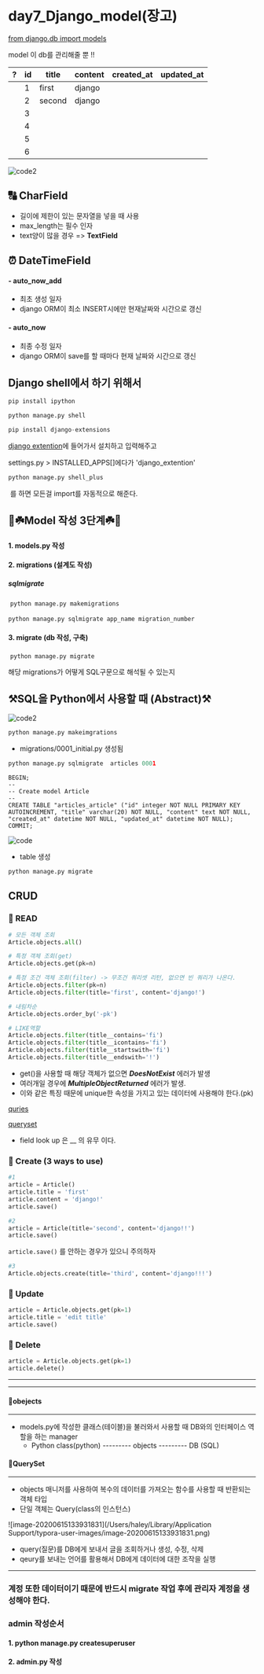 # day7_Django_model(장고)

[from django.db import models](https://github.com/django/django/tree/master/django/db/models)

model 이 db를 관리해줄 뿐 !!

<sketch for db>

| ?    | id   | title  | content | created_at | updated_at |
| ---- | ---- | ------ | ------- | ---------- | ---------- |
|      | 1    | first  | django  |            |            |
|      | 2    | second | django  |            |            |
|      | 3    |        |         |            |            |
|      | 4    |        |         |            |            |
|      | 5    |        |         |            |            |
|      | 6    |        |         |            |            |

![code2](https://user-images.githubusercontent.com/58539681/84613176-a962ba00-aefd-11ea-8ef9-8cdec6ea671c.png)



## 🔠 CharField

* 길이에 제한이 있는 문자열을 넣을 때 사용
* max_length는 필수 인자
* text양이 많을 경우 => **TextField**





## ⏰ DateTimeField

#### - auto_now_add

* 최초 생성 일자
* django ORM이 최소 INSERT시에만 현재날짜와 시간으로 갱신



#### - auto_now

* 최종 수정 일자
* django ORM이 save를 할 때마다 현재 날짜와 시간으로 갱신



## Django shell에서 하기 위해서

```python
pip install ipython
```

```python
python manage.py shell
```

```python
pip install django-extensions
```

[django extention](https://django-extensions.readthedocs.io/en/latest/installation_instructions.html)에 들어가서 설치하고 입력해주고

settings.py > INSTALLED_APPS[]에다가 'django_extention'

```python
python manage.py shell_plus
```

​	를 하면 모든걸 import를 자동적으로 해준다.





## 🌈☘️Model  작성 3단계☘️🌈

#### 	1. models.py 작성

#### 	2. migrations (설계도 작성)

##### 	sqlmigrate

​		`python manage.py makemigrations`

​		`python manage.py sqlmigrate app_name migration_number`

#### 	3. migrate (db 작성, 구축)

​		`python manage.py migrate`

해당 migrations가 어떻게 SQL구문으로 해석될 수 있는지



## ⚒SQL을 Python에서 사용할 때 (Abstract)⚒

![code2](https://user-images.githubusercontent.com/58539681/84613176-a962ba00-aefd-11ea-8ef9-8cdec6ea671c.png)

```python
python manage.py makeimgrations
```

* migrations/0001_initial.py 생성됨

```python
python manage.py sqlmigrate  articles 0001
```

```
BEGIN;
--
-- Create model Article
--
CREATE TABLE "articles_article" ("id" integer NOT NULL PRIMARY KEY AUTOINCREMENT, "title" varchar(20) NOT NULL, "content" text NOT NULL, "created_at" datetime NOT NULL, "updated_at" datetime NOT NULL);
COMMIT;
```

![code](https://user-images.githubusercontent.com/58539681/84613149-98b24400-aefd-11ea-8abb-420b618173f5.png)

* table 생성

```python
python manage.py migrate
```





## CRUD

### 🧪 READ

``` python
# 모든 객체 조회
Article.objects.all()

# 특정 객체 조회(get)
Article.objects.get(pk=n)

# 특정 조건 객체 조회(filter) -> 무조건 쿼리셋 리턴, 없으면 빈 쿼리가 나온다.
Article.objects.filter(pk=n)
Article.objects.filter(title='first', content='django!')

# 내림차순
Article.objects.order_by('-pk')

# LIKE역할
Article.objects.filter(title__contains='fi')
Article.objects.filter(title__icontains='fi')
Article.objects.filter(title__startswith='fi')
Article.objects.filter(title__endswith='!')
```

* get()을 사용할 때 해당 객체가 없으면 ***DoesNotExist*** 에러가 발생
* 여러개일 경우에 ***MultipleObjectReturned*** 에러가 발생.
* 이와 같은 특징 때문에 unique한 속성을 가지고 있는 데이터에 사용해야 한다.(pk)

[quries](https://docs.djangoproject.com/en/3.0/topics/db/queries/)

[queryset](https://docs.djangoproject.com/en/3.0/ref/models/querysets/)

* field look up 은 __ 의 유무 이다.



### 🧪 Create (3 ways to use)

```python
#1
article = Article()
article.title = 'first'
article.content = 'django!'
article.save()
```



```python
#2 
article = Article(title='second', content='django!!')
article.save()
```

`article.save()` 를 안하는 경우가 있으니 주의하자



```python
#3
Article.objects.create(title='third', content='django!!!')
```



### 🧪 Update

```python
article = Article.objects.get(pk=1)
article.title = 'edit title'
article.save()
```



### 🧪 Delete 

```python
article = Article.objects.get(pk=1)
article.delete()
```



<hr>

<hr>



#### 💊obejects

<hr>

* models.py에 작성한 클래스(테이블)을 불러와서 사용할 때 DB와의 인터페이스 역할을 하는 manager
  * Python class(python) --------- objects --------- DB (SQL)







#### 💊QuerySet

<hr>

* objects 매니저를 사용하여 복수의 데이터를 가져오는 함수를 사용할 때 반환되는 객체 타입
* 단일 객체는 Query(class의 인스턴스)

![image-20200615133931831](/Users/haley/Library/Application Support/typora-user-images/image-20200615133931831.png)

* query(질문)를 DB에게 보내서 글을 조회하거나 생성, 수정, 삭제
* qeury를 보내는 언어를 활용해서 DB에게 데이터에 대한 조작을 실행







<hr>

### 계정 또한 데이터이기 때문에 반드시 migrate 작업 후에 관리자 계정을 생성해야 한다.



### admin 작성순서

#### 	1. python manage.py createsuperuser

#### 	2. admin.py 작성